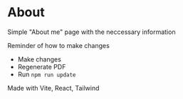 # About

Simple "About me" page with the neccessary information

Reminder of how to make changes

- Make changes
- Regenerate PDF
- Run `npm run update`

Made with Vite, React, Tailwind
